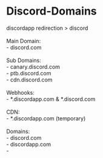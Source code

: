 # Discord-Domains

discordapp redirection > discord<br><br>Main Domain:<br>- discord.com<br><br>Sub Domains:<br>- canary.discord.com<br>- ptb.discord.com<br>- cdn.discord.com<br><br>Webhooks:<br>- \*.discordapp.com & \*.discord.com<br><br>CDN:<br>- \*.discordapp.com (temporary)<br><br>Domains:<br>- discord.com<br>- discordapp.com<br>- 
